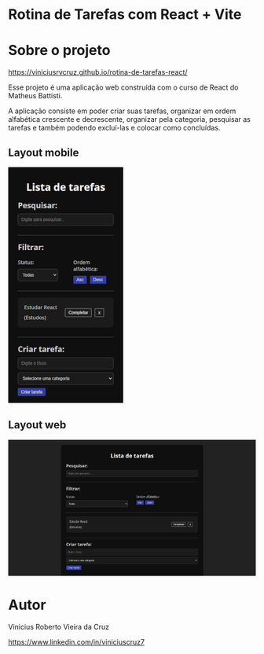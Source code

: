 # Rotina de Tarefas com React + Vite

# Sobre o projeto

https://viniciusrvcruz.github.io/rotina-de-tarefas-react/

Esse projeto é uma aplicação web construída com o curso de React do Matheus Battisti.

A aplicação consiste em poder criar suas tarefas, organizar em ordem alfabética crescente e decrescente, organizar pela categoria, pesquisar as tarefas e também podendo excluí-las e colocar como concluídas.

## Layout mobile
![Mobile](https://github.com/viniciusrvcruz/rotina-de-tarefas-react/blob/main/src/assets/mobile.png)

## Layout web
![Web](https://github.com/viniciusrvcruz/rotina-de-tarefas-react/blob/main/src/assets/web.png)
  
# Autor

Vinicius Roberto Vieira da Cruz

https://www.linkedin.com/in/viniciuscruz7
